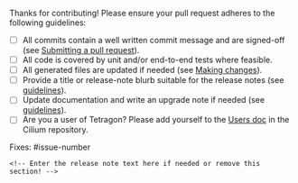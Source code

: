 Thanks for contributing! Please ensure your pull request adheres to the following guidelines:

- [ ] All commits contain a well written commit message and are signed-off (see [Submitting a pull request](https://tetragon.io/docs/contribution-guide/submitting-a-pull-request/)).
- [ ] All code is covered by unit and/or end-to-end tests where feasible.
- [ ] All generated files are updated if needed (see [Making changes](https://tetragon.io/docs/contribution-guide/making-changes/)).
- [ ] Provide a title or release-note blurb suitable for the release notes (see [guidelines](https://tetragon.io/docs/contribution-guide/docs/release-notes/#release-note-blurb-in-pr)).
- [ ] Update documentation and write an upgrade note if needed (see [guidelines](https://tetragon.io/docs/contribution-guide/docs/release-notes/#upgrade-notes)).
- [ ] Are you a user of Tetragon? Please add yourself to the [Users doc](https://github.com/cilium/cilium/blob/main/USERS.md) in the Cilium repository.

<!-- Description of change -->

Fixes: #issue-number

```release-note
<!-- Enter the release note text here if needed or remove this section! -->
```
